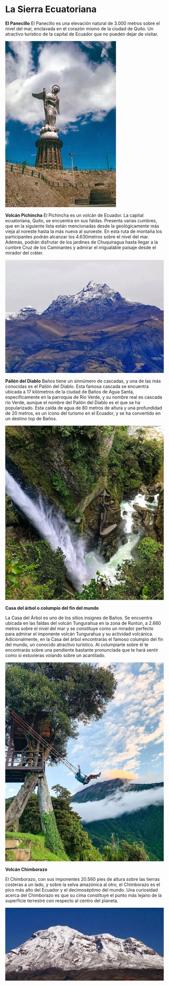 # La Sierra Ecuatoriana

**El Panecillo**
El Panecillo es una elevación natural de 3.000 metros sobre el nivel del mar, enclavada en el corazón mismo de la ciudad de Quito. Un atractivo turístico de la capital de Ecuador que no pueden dejar de visitar.

![](panecillo.jpg)

**Volcán Pichincha**
El Pichincha es un volcán de Ecuador. La capital ecuatoriana, Quito, se encuentra en sus faldas. Presenta varias cumbres, que en la siguiente lista están mencionadas desde la geológicamente más vieja al noreste hasta la más nueva al suroeste. En esta ruta de montaña los participantes podrán alcanzar los 4.630metros sobre el nivel del mar. Además, podrán disfrutar de los jardines de Chuquiragua hasta llegar a la cumbre Cruz de los Caminantes y admirar el inigualable paisaje desde el mirador del cráter.

![](Pichincha.JPG)

**Pailón del Diablo**
Baños tiene un sinnúmero de cascadas, y una de las más conocidas es el Pailón del Diablo. Esta famosa cascada se encuentra ubicada a 17 kilómetros de la ciudad de Baños de Agua Santa, específicamente en la parroquia de Río Verde, y su nombre real es cascada río Verde, aunque el nombre del Pailón del Diablo es el que se ha popularizado. Esta caída de agua de 80 metros de altura y una profundidad de 20 metros, es un ícono del turismo en el Ecuador, y se ha convertido en un destino top de Baños.

![](Pailon.JPG)

**Casa del árbol o columpio del fin del mundo**

La Casa del Árbol es uno de los sitios insignes de Baños. Se encuentra ubicada en las faldas del volcán Tungurahua en la zona de Runtún, a 2.660 metros sobre el nivel del mar y se constituye como un mirador perfecto para admirar el imponente volcán Tungurahua y su actividad volcánica. Adicionalmente, en la Casa del árbol encontrarás el famoso columpio del fin del mundo, un conocido atractivo turístico. Al columpiarte sobre él te encontrarás sobre una pendiente bastante pronunciada que te hará sentir como si estuvieras volando sobre un acantilado.

![](casa.JPG)

**Volcán Chimborazo**

El Chimborazo, con sus imponentes 20.560 pies de altura sobre las tierras costeras a un lado, y sobre la selva amazónica al otro, el Chimborazo es el pico más alto del Ecuador y el decimoséptimo del mundo. Una curiosidad acerca del Chimborazo es que su cima constituye el punto más lejano de la superficie terrestre con respecto al centro del planeta.

![](chimborazo.jpg)